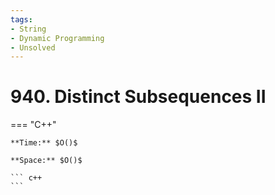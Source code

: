 ```yaml
---
tags:
- String
- Dynamic Programming
- Unsolved
---
```



# 940. Distinct Subsequences II

=== "C++"

    **Time:** $O()$

    **Space:** $O()$

    ``` c++
    ```